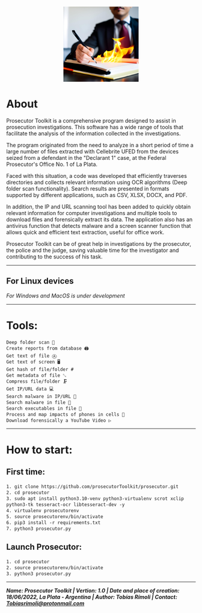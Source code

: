 <p align="center">
    <img src="https://raw.githubusercontent.com/TobiasCoding/prosecutor/refs/heads/main/logo.jpg" width="200">
</p>

# About
Prosecutor Toolkit is a comprehensive program designed to assist in prosecution investigations. This software has a wide range of tools that facilitate the analysis of the information collected in the investigations.

The program originated from the need to analyze in a short period of time a large number of files extracted with Cellebrite UFED from the devices seized from a defendant in the "Declarant 1" case, at the Federal Prosecutor's Office No. 1 of La Plata.

Faced with this situation, a code was developed that efficiently traverses directories and collects relevant information using OCR algorithms (Deep folder scan functionality). Search results are presented in formats supported by different applications, such as CSV, XLSX, DOCX, and PDF.

In addition, the IP and URL scanning tool has been added to quickly obtain relevant information for computer investigations and multiple tools to download files and forensically extract its data. The application also has an antivirus function that detects malware and a screen scanner function that allows quick and efficient text extraction, useful for office work.

Prosecutor Toolkit can be of great help in investigations by the prosecutor, the police and the judge, saving valuable time for the investigator and contributing to the success of his task.

______________________
## For Linux devices
*For Windows and MacOS is under development*
______________________
# Tools:
    Deep folder scan 🔎
    Create reports from database 🖨
    Get text of file Ⓐ
    Get text of screen 🖥
    Get hash of file/folder #
    Get metadata of file ␐
    Compress file/folder 🗜
    Get IP/URL data 💻
    Search malware in IP/URL 🦠
    Search malware in file 🦠
    Search executables in file 🦠
    Process and map impacts of phones in cells 📱
    Download forensically a YouTube Video ▷

______________________
# How to start:

## First time:
    1. git clone https://github.com/prosecutorToolkit/prosecutor.git
    2. cd prosecutor
    3. sudo apt install python3.10-venv python3-virtualenv scrot xclip python3-tk tesseract-ocr libtesseract-dev -y
    4. virtualenv prosecutorenv
    5. source prosecutorenv/bin/activate
    6. pip3 install -r requirements.txt
    7. python3 prosecutor.py

## Launch Prosecutor:
    1. cd prosecutor
    2. source prosecutorenv/bin/activate
    3. python3 prosecutor.py


______________________
***Name: Prosecutor Toolkit |   Vertion: 1.0    |   Date and place of creation: 18/06/2022, La Plata - Argentina    |   Author: Tobías Rímoli   |   Contact: Tobiasrimoli@protonmail.com***
